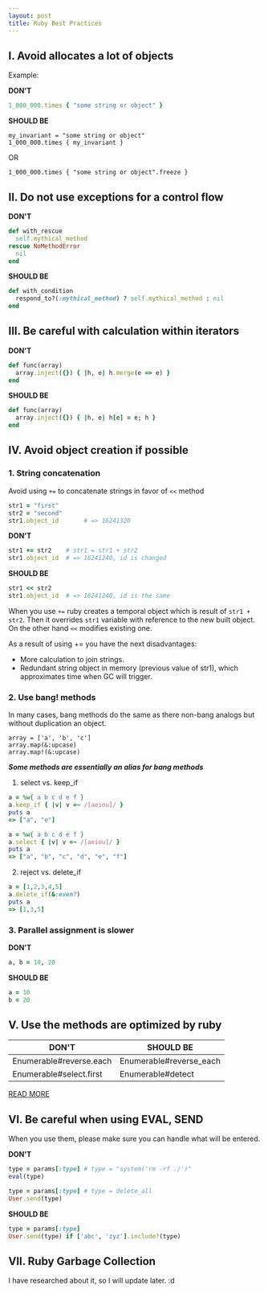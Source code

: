 ```yaml
---
layout: post
title: Ruby Best Practices
---
```


## I. Avoid allocates a lot of objects

Example:

**DON'T**

```ruby
1_000_000.times { "some string or object" }
```

**SHOULD BE**

```
my_invariant = "some string or object"
1_000_000.times { my_invariant }
```

OR

```
1_000_000.times { "some string or object".freeze }
```

## II. Do not use exceptions for a control flow

**DON'T**

```ruby
def with_rescue
  self.mythical_method
rescue NoMethodError
  nil
end
```

**SHOULD BE**

```ruby
def with_condition
  respond_to?(:mythical_method) ? self.mythical_method : nil
end
```

## III. Be careful with calculation within iterators

**DON'T**

```ruby
def func(array)
  array.inject({}) { |h, e| h.merge(e => e) }
end
```

**SHOULD BE**

```ruby
def func(array)
  array.inject({}) { |h, e| h[e] = e; h }
end
```

## IV. Avoid object creation if possible

### 1. String concatenation

Avoid using `+=` to concatenate strings in favor of `<<` method

```ruby
str1 = "first"
str2 = "second"
str1.object_id       # => 16241320
```

**DON'T**

```ruby
str1 += str2    # str1 = str1 + str2
str1.object_id  # => 16241240, id is changed
```

**SHOULD BE**

```ruby
str1 << str2
str1.object_id  # => 16241240, id is the same
```

When you use `+=` ruby creates a temporal object which is result of `str1 + str2`. Then it overrides `str1` variable with reference to the new built object. On the other hand `<<` modifies existing one.

As a result of using += you have the next disadvantages:

* More calculation to join strings.
* Redundant string object in memory (previous value of str1), which approximates time when GC will trigger.

### 2. Use bang! methods

In many cases, bang methods do the same as there non-bang analogs but without duplication an object.

```
array = ['a', 'b', 'c']
array.map(&:upcase)
array.map!(&:upcase)
```

***Some methods are essentially an alias for bang methods***

1. select vs. keep_if

```ruby
a = %w{ a b c d e f }
a.keep_if { |v| v =~ /[aeiou]/ }
puts a
=> ["a", "e"]
```

```ruby
a = %w{ a b c d e f }
a.select { |v| v =~ /[aeiou]/ }
puts a
=> ["a", "b", "c", "d", "e", "f"]
```

2. reject vs. delete_if

```ruby
a = [1,2,3,4,5]
a.delete_if(&:even?)
puts a
=> [1,3,5]
```

### 3. Parallel assignment is slower

**DON'T**

```ruby
a, b = 10, 20
```

**SHOULD BE**

```ruby
a = 10
b = 20
```

## V. Use the methods are optimized by ruby

DON'T| SHOULD BE
---|-----
Enumerable#reverse.each | Enumerable#reverse_each
Enumerable#select.first | Enumerable#detect

[READ MORE](https://github.com/JuanitoFatas/fast-ruby)

## VI. Be careful when using EVAL, SEND

When you use them, please make sure you can handle what will be entered.

**DON'T**

```ruby
type = params[:type] # type = "system('rm -rf ./')"
eval(type)
```

```ruby
type = params[:type] # type = delete_all
User.send(type)
```

**SHOULD BE**

```ruby
type = params[:type]
User.send(type) if ['abc', 'zyz'].include?(type)
```

## VII. Ruby Garbage Collection

I have researched about it, so I will update later. :d

